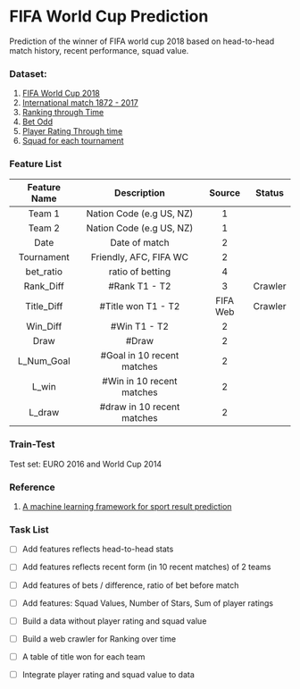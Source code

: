 # FIFA World Cup Prediction
Prediction of the winner of FIFA world cup 2018 based on head-to-head match history, recent performance, squad value.
### Dataset:
1. [FIFA World Cup 2018](https://www.kaggle.com/ahmedelnaggar/fifa-worldcup-2018-dataset/data)
2. [International match 1872 - 2017](https://www.kaggle.com/martj42/international-football-results-from-1872-to-2017/data)
3. [Ranking through Time](http://www.fifa.com/fifa-world-ranking/associations/association=usa/men/index.html)
4. [Bet Odd](https://www.kaggle.com/austro/beat-the-bookie-worldwide-football-dataset/data)
5. [Player Rating Through time](https://www.futhead.com/10/players/?page=2)
6. [Squad for each tournament](https://github.com/openfootball/world-cup)
### Feature List

| Feature Name  | Description                   | Source | Status |
|:-------------:|:-----------------------------:|:------:|:------:|
| Team 1        | Nation Code (e.g US, NZ)      | 1 ||
| Team 2        | Nation Code  (e.g US, NZ)     | 1 ||
| Date          | Date of match                 |2||
| Tournament    | Friendly, AFC, FIFA WC        |2||
| bet_ratio     | ratio of betting              | 4 ||
| Rank_Diff     | #Rank T1 - T2                 |3|Crawler|
| Title_Diff    | #Title won T1 - T2            |FIFA Web|Crawler|
| Win_Diff      | #Win T1 - T2                  |2||
| Draw          | #Draw                         |2||
| L_Num_Goal    | #Goal in 10 recent matches    |2||
| L_win         | #Win in 10 recent matches     |2||
| L_draw        | #draw in 10 recent matches    |2||

### Train-Test
Test set: EURO 2016 and World Cup 2014
### Reference
1. [A machine learning framework for sport result prediction](https://www.sciencedirect.com/science/article/pii/S2210832717301485)

### Task List
- [ ] Add features reflects head-to-head stats
- [ ] Add features reflects recent form (in 10 recent matches) of 2 teams
- [ ] Add features of bets / difference, ratio of bet before match
- [ ] Add features: Squad Values, Number of Stars, Sum of player ratings
- [ ] Build a data without player rating and squad value
- [ ] Build a web crawler for Ranking over time
- [ ] A table of title won for each team
- [ ] Integrate player rating and squad value to data


